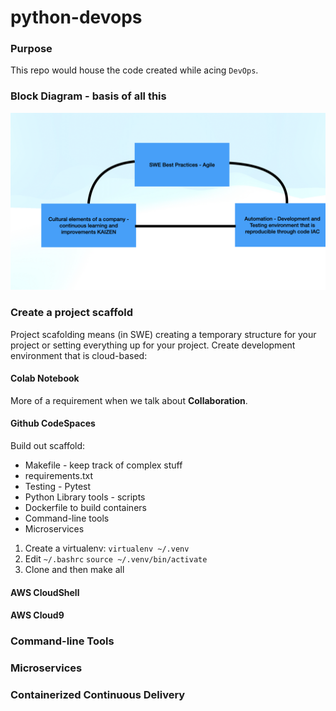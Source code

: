 # python-devops

### Purpose

This repo would house the code created while acing `DevOps`.

### Block Diagram - basis of all this

![Architecture DevOps Significance](./devops-basics/block-diagram.jpeg)

### Create a project scaffold

Project scafolding means (in SWE) creating a temporary structure for your project or setting everything up for your project. Create development environment that is cloud-based:

#### Colab Notebook

More of a requirement when we talk about **Collaboration**.

#### Github CodeSpaces

Build out scaffold:

* Makefile - keep track of complex stuff
* requirements.txt
* Testing - Pytest
* Python Library tools - scripts
* Dockerfile to build containers
* Command-line tools
* Microservices

1. Create a virtualenv: `virtualenv ~/.venv`
2. Edit `~/.bashrc` `source ~/.venv/bin/activate`
3. Clone and then make all 

#### AWS CloudShell
#### AWS Cloud9

### Command-line Tools

### Microservices

### Containerized Continuous Delivery
